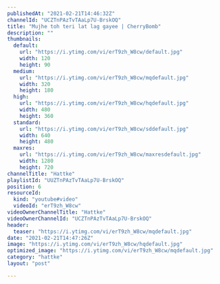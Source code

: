 ```yaml
---
publishedAt: "2021-02-21T14:46:32Z"
channelId: "UCZTnPAzTvTAaLp7U-BrskOQ"
title: "Mujhe toh teri lat lag gayee | CherryBomb"
description: ""
thumbnails:
  default:
    url: "https://i.ytimg.com/vi/erT9zh_W8cw/default.jpg"
    width: 120
    height: 90
  medium:
    url: "https://i.ytimg.com/vi/erT9zh_W8cw/mqdefault.jpg"
    width: 320
    height: 180
  high:
    url: "https://i.ytimg.com/vi/erT9zh_W8cw/hqdefault.jpg"
    width: 480
    height: 360
  standard:
    url: "https://i.ytimg.com/vi/erT9zh_W8cw/sddefault.jpg"
    width: 640
    height: 480
  maxres:
    url: "https://i.ytimg.com/vi/erT9zh_W8cw/maxresdefault.jpg"
    width: 1280
    height: 720
channelTitle: "Hattke"
playlistId: "UUZTnPAzTvTAaLp7U-BrskOQ"
position: 6
resourceId:
  kind: "youtube#video"
  videoId: "erT9zh_W8cw"
videoOwnerChannelTitle: "Hattke"
videoOwnerChannelId: "UCZTnPAzTvTAaLp7U-BrskOQ"
header:
  teaser: "https://i.ytimg.com/vi/erT9zh_W8cw/mqdefault.jpg"
date: "2021-02-21T14:47:26Z"
image: "https://i.ytimg.com/vi/erT9zh_W8cw/hqdefault.jpg"
optimized_image: "https://i.ytimg.com/vi/erT9zh_W8cw/mqdefault.jpg"
category: "hattke"
layout: "post"

---
```

